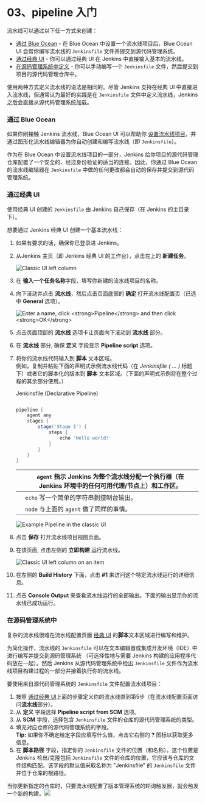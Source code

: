 # 03、pipeline 入门

流水线可以通过以下任一方式来创建：

* [通过 Blue Ocean](https://www.jenkins.io/zh/doc/book/pipeline/getting-started/#through-blue-ocean) - 在 Blue Ocean 中设置一个流水线项目后，Blue Ocean UI 会帮你编写流水线的 `Jenkinsfile` 文件并提交到源代码管理系统。
* [通过经典 UI](https://www.jenkins.io/zh/doc/book/pipeline/getting-started/#through-the-classic-ui) - 你可以通过经典 UI 在 Jenkins 中直接输入基本的流水线。
* [在源码管理系统中定义](https://www.jenkins.io/zh/doc/book/pipeline/getting-started/#defining-a-pipeline-in-scm) - 你可以手动编写一个 `Jenkinsfile` 文件，然后提交到项目的源代码管理仓库中。

使用两种方式定义流水线的语法是相同的。尽管 Jenkins 支持在经典 UI 中直接进入流水线，但通常认为最好的实践是在 `Jenkinsfile` 文件中定义流水线，Jenkins 之后会直接从源代码管理系统加载。

### 通过 Blue Ocean

如果你刚接触 Jenkins 流水线，Blue Ocean UI 可以帮助你 [设置流水线项目](https://www.jenkins.io/zh/doc/book/blueocean/creating-pipelines)，并通过图形化流水线编辑器为你自动创建和编写流水线（即 `Jenkinsfile`）。

作为在 Blue Ocean 中设置流水线项目的一部分，Jenkins 给你项目的源代码管理仓库配置了一个安全的、经过身份验证的适当的连接。因此，你通过 Blue Ocean 的流水线编辑器在 `Jenkinsfile` 中做的任何更改都会自动的保存并提交到源代码管理系统。

### 通过经典 UI

使用经典 UI 创建的 `Jenkinsfile` 由 Jenkins 自己保存（在 Jenkins 的主目录下）。

想要通过 Jenkins 经典 UI 创建一个基本流水线：

1. 如果有要求的话，确保你已登录进 Jenkins。
2.  从Jenkins 主页（即 Jenkins 经典 UI 的工作台），点击左上的 **新建任务**。

    ![Classic UI left column](https://www.jenkins.io/zh/doc/book/resources/pipeline/classic-ui-left-column.png)
3. 在 **输入一个任务名称**字段，填写你新建的流水线项目的名称。
4.  向下滚动并点击 **流水线**，然后点击页面底部的 **确定** 打开流水线配置页（已选中 **General** 选项）。

    ![Enter a name, click \<strong>Pipeline\</strong> and then click \<strong>OK\</strong>](https://www.jenkins.io/zh/doc/book/resources/pipeline/new-item-creation.png)
5. 点击页面顶部的 **流水线** 选项卡让页面向下滚动到 **流水线** 部分。
6. 在 **流水线** 部分, 确保 **定义** 字段显示 **Pipeline script** 选项。
7.  将你的流水线代码输入到 **脚本** 文本区域。\
    例如，复制并粘贴下面的声明式示例流水线代码（在 _Jenkinsfile ( … )_ 标题下）或者它的脚本化的版本到 **脚本** 文本区域。（下面的声明式示例将在整个过程的其余部分使用。）

    Jenkinsfile (Declarative Pipeline)

    ```groovy

    pipeline {
        agent any 
        stages {
            stage('Stage 1') {
                steps {
                    echo 'Hello world!' 
                }
            }
        }
    }
    ```

    |   | `agent` 指示 Jenkins 为整个流水线分配一个执行器（在 Jenkins 环境中的任何可用代理/节点上）和工作区。 |
    | - | --------------------------------------------------------------- |
    |   | `echo` 写一个简单的字符串到控制台输出。                                         |
    |   | `node` 与上面的 `agent` 做了同样的事情。                                    |

    ![Example Pipeline in the classic UI](https://www.jenkins.io/zh/doc/book/resources/pipeline/example-pipeline-in-classic-ui.png)
8. 点击 **保存** 打开流水线项目视图页面。
9.  在该页面, 点击左侧的 **立即构建** 运行流水线。

    ![Classic UI left column on an item](https://www.jenkins.io/zh/doc/book/resources/pipeline/classic-ui-left-column-on-item.png)
10. 在左侧的 **Build History** 下面，点击 **#1** 来访问这个特定流水线运行的详细信息。
11. 点击 **Console Output** 来查看流水线运行的全部输出。下面的输出显示你的流水线已成功运行。

### 在源码管理系统中

复杂的流水线很难在流水线配置页面 [经典 UI](https://www.jenkins.io/zh/doc/book/pipeline/getting-started/#through-the-classic-ui) 的**脚本**文本区域进行编写和维护。

为简化操作，流水线的 `Jenkinsfile` 可以在文本编辑器或集成开发环境（IDE）中进行编写并提交到源码管理系统 （可选择性地与需要 Jenkins 构建的应用程序代码放在一起）。然后 Jenkins 从源代码管理系统中检出 `Jenkinsfile` 文件作为流水线项目构建过程的一部分并接着执行你的流水线。

要使用来自源代码管理系统的 `Jenkinsfile` 文件配置流水线项目：

1. 按照 [通过经典 UI](https://www.jenkins.io/zh/doc/book/pipeline/getting-started/#through-the-classic-ui)上面的步骤定义你的流水线直到第5步（在流水线配置页面访问**流水线**部分）。
2. 从 **定义** 字段选择 **Pipeline script from SCM** 选项。
3. 从 **SCM** 字段，选择包含 `Jenkinsfile` 文件的仓库的源代码管理系统的类型。
4. 填充对应仓库的源代码管理系统的字段。\
   **Tip:** 如果你不确定给定字段应填写什么值，点击它右侧的 **?** 图标以获取更多信息。
5. 在 **脚本路径** 字段，指定你的 `Jenkinsfile` 文件的位置（和名称）。这个位置是 Jenkins 检出/克隆包括 `Jenkinsfile` 文件的仓库的位置，它应该与仓库的文件结构匹配。该字段的默认值采取名称为 "Jenkinsfile" 的 `Jenkinsfile` 文件并位于仓库的根路径。

当你更新指定的仓库时，只要流水线配置了版本管理系统的轮询触发器，就会触发一个新的构建。![](broken-reference)
